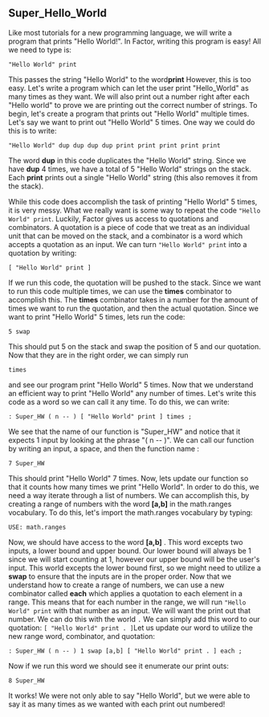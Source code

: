 ## Super_Hello_World
Like most tutorials for a new programming language, we will write a program that prints "Hello World!".  In Factor, writing this program is easy! All we need to type is:

```"Hello World" print```

This passes the string "Hello World" to the word**print**  However, this is too easy.  Let's write a program which can let the user print "Hello_World" as many times as they want.  We will also print out a number right after each "Hello world" to prove we are printing out the correct number of strings.  To begin, let's create a program that prints out "Hello World" multiple times.  Let's say we want to print out "Hello World" 5 times.  One way we could do this is to write:

```"Hello World" dup dup dup dup print print print print print```

The word **dup** in this code duplicates the "Hello World" string.  Since we have **dup** 4 times, we have a total of 5 "Hello World" strings on the stack. Each **print** prints out a single "Hello World" string (this also removes it from the stack).

While this code does accomplish the task of printing "Hello World" 5 times, it is very messy.  What we really want is some way to repeat the code ```"Hello World" print```.  Luckily, Factor gives us access to quotations and combinators.  A quotation is a piece of code that we treat as an individual unit that can be moved on the stack, and a combinator is a word which accepts a quotation as an input.  We can turn ```"Hello World" print``` into a quotation by writing:

```[ "Hello World" print ]```

If we run this code, the quotation will be pushed to the stack.  Since we want to run this code multiple times, we can use the **times** combinator to accomplish this.  The **times** combinator takes in a number for the amount of times we want to run the quotation, and then the actual quotation.  Since we want to print "Hello World" 5 times, lets run the code:

```5 swap```

This should put 5 on the stack and swap the position of 5 and our quotation.  Now that they are in the right order, we can simply run

```times```

and see our program print "Hello World" 5 times.  Now that we understand an efficient way to print "Hello World" any number of times. Let's write this code as a word so we can call it any time.  To do this, we can write:

```: Super_HW ( n -- ) [ "Hello World" print ] times ;```

We see that the name of our function is "Super_HW" and notice that it expects 1 input by looking at the phrase "( n -- )".  We can call our function by writing an input, a space, and then the function name :

```7 Super_HW```

This should print "Hello World" 7 times.  Now, lets update our function so that it counts how many times we print "Hello World".  In order to do this, we need a way iterate through a list of numbers.  We can accomplish this, by creating a range of numbers with the word **[a,b]** in the math.ranges vocabulary.  To do this, let's import the math.ranges vocabulary by typing:

```USE: math.ranges```

Now, we should have access to the word **[a,b]** .  This word excepts two inputs, a lower bound and upper bound.  Our lower bound will always be 1 since we will start counting at 1, however our upper bound will be the user's input.  This world excepts the lower bound first, so we might need to utilize a **swap** to ensure that the inputs are in the proper order.  Now that we understand how to create a range of numbers, we can use a new combinator called **each** which applies a quotation to each element in a range.  This means that for each number in the range, we will run ```"Hello World" print``` with that number as an input.  We will want the print out that number.  We can do this with the world ```.``` We can simply add this word to our quotation:
```[ "Hello World" print . ]```Let us update our word to utilize the new range word, combinator, and quotation:

```: Super_HW ( n -- ) 1 swap [a,b] [ "Hello World" print . ] each ;```

Now if we run this word we should see it enumerate our print outs:

```8 Super_HW```

It works!  We were not only able to say "Hello World", but we were able to say it as many times as we wanted with each print out numbered!
